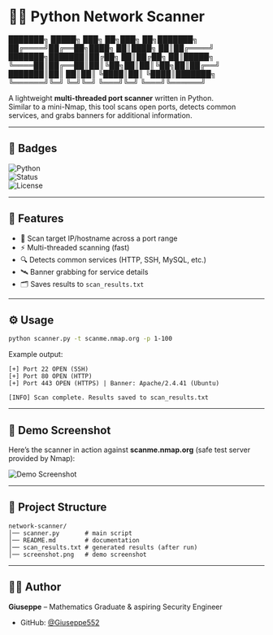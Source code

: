 

# 🕵️‍♂️ Python Network Scanner  


███████╗ █████╗ ███╗ ██╗███╗ ██╗███████╗
██╔════╝██╔══██╗████╗ ██║████╗ ██║██╔════╝
███████╗███████║██╔██╗ ██║██╔██╗ ██║█████╗
╚════██║██╔══██║██║╚██╗██║██║╚██╗██║██╔══╝
███████║██║ ██║██║ ╚████║██║ ╚████║███████╗
╚══════╝╚═╝ ╚═╝╚═╝ ╚═══╝╚═╝ ╚═══╝╚══════╝



A lightweight **multi-threaded port scanner** written in Python.  
Similar to a mini-Nmap, this tool scans open ports, detects common services, and grabs banners for additional information.  

---

## 📛 Badges  
![Python](https://img.shields.io/badge/Python-3.9%2B-blue?logo=python&logoColor=white)  
![Status](https://img.shields.io/badge/Status-Active-brightgreen)  
![License](https://img.shields.io/badge/License-MIT-red)  

---

## 🚀 Features  
- 🚩 Scan target IP/hostname across a port range  
- ⚡ Multi-threaded scanning (fast)  
- 🔍 Detects common services (HTTP, SSH, MySQL, etc.)  
- 🛰️ Banner grabbing for service details  
- 🗂️ Saves results to `scan_results.txt`  

---

## ⚙️ Usage  
```bash
python scanner.py -t scanme.nmap.org -p 1-100
````

Example output:

```
[+] Port 22 OPEN (SSH)
[+] Port 80 OPEN (HTTP)
[+] Port 443 OPEN (HTTPS) | Banner: Apache/2.4.41 (Ubuntu)

[INFO] Scan complete. Results saved to scan_results.txt
```

---

## 📸 Demo Screenshot

Here’s the scanner in action against **scanme.nmap.org** (safe test server provided by Nmap):

![Demo Screenshot](screenshot.png)

---

## 📂 Project Structure

```
network-scanner/
│── scanner.py       # main script
│── README.md        # documentation
│── scan_results.txt # generated results (after run)
│── screenshot.png   # demo screenshot
```

---

## 🧑‍💻 Author

**Giuseppe** – Mathematics Graduate & aspiring Security Engineer

* GitHub: [@Giuseppe552](https://github.com/Giuseppe552)

```

